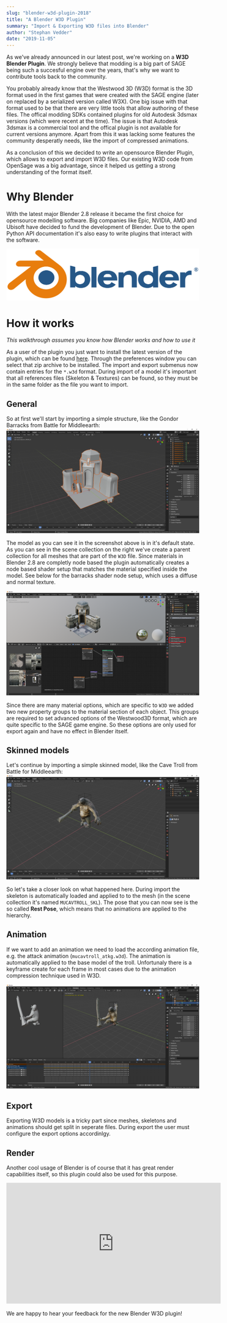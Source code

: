 ```yaml
---
slug: "blender-w3d-plugin-2018"
title: "A Blender W3D Plugin"
summary: "Import & Exporting W3D files into Blender"
author: "Stephan Vedder"
date: "2019-11-05"
---
```


As we've already announced in our latest post, we're working on a **W3D Blender Plugin**. We strongly believe that modding is a big part of SAGE being such a succesful engine over the years, that's why we want to contribute tools back to the community.

You probably already know that the Westwood 3D (W3D) format is the 3D format used in the first games that were created with the SAGE engine (later on replaced by a serialized version called W3X). One big issue with that format used to be that there are very little tools that allow authoring of these files. The offical modding SDKs contained plugins for old Autodesk 3dsmax versions (which were recent at the time). The issue is that Autodesk 3dsmax is a commercial tool and the offical plugin is not available for current versions anymore. Apart from this it was lacking some features the community desperatly needs, like the import of compressed animations.

As a conclusion of this we decided to write an opensource Blender Plugin, which allows to export and import W3D files. Our existing W3D code from OpenSage was a big advantage, since it helped us getting a strong understanding of the format itself.

# Why Blender

With the latest major Blender 2.8 release it became the first choice for opensource modelling software. Big companies like Epic, NVIDIA, AMD and Ubisoft have decided to fund the development of Blender. Due to the open Python API documentation it's also easy to write plugins that interact with the software.

![Blender Logo](./blender_logo.png)

# How it works

*This walkthrough assumes you know how Blender works and how to use it*

As a user of the plugin you just want to install the latest version of the plugin, which can be found [here](https://github.com/OpenSAGE/OpenSAGE.BlenderPlugin/releases). Through the preferences window you can select that zip archive to be installed. The import and export submenus now contain entries for the `*.w3d` format.
During import of a model it's important that all references files (Skeleton & Textures) can be found, so they must be in the same folder as the file you want to import.

## General

So at first we'll start by importing a simple structure, like the Gondor Barracks from Battle for Middleearth:
![Gondor Barracks](./barracks.png)

The model as you can see it in the screenshot above is in it's default state. As you can see in the scene collection on the right we've create a parent collection for all meshes that are part of the `W3D` file. Since materials in Blender 2.8 are completly node based the plugin automatically creates a node based shader setup that matches the material specified inside the model. See below for the barracks shader node setup, which uses a diffuse and normal texture.

![Gondor Barracks Shader](./barracks_nodes.png)

Since there are many material options, which are specific to `W3D` we added two new property groups to the material section of each object. This groups are required to set advanced options of the Westwood3D format, which are quite specific to the SAGE game engine. So these options are only used for export again and have no effect in Blender itself.

## Skinned models

Let's continue by importing a simple skinned model, like the Cave Troll from Battle for Middleearth:
![Cave Troll](./cave_troll.png)

So let's take a closer look on what happened here. During import the skeleton is automatically loaded and applied to to the mesh (in the scene collection it's named `MUCAVTROLL_SKL`). The pose that you can now see is the so called **Rest Pose**, which means that no animations are applied to the hierarchy.

## Animation

If we want to add an animation we need to load the according animation file, e.g. the attack animation (`mucavtroll_atkg.w3d`). The animation is automatically applied to the base model of the troll. Unfortunaly there is a keyframe create for each frame in most cases due to the animation compression technique used in W3D.

![Cave Troll](./cave_troll_attack.png)

## Export

Exporting W3D models is a tricky part since meshes, skeletons and animations should get split in seperate files. During export the user must configure the export options accordinlgy.

## Render

Another cool usage of Blender is of course that it has great render capabilities itself, so this plugin could also be used for this purpose.

<div class="video-responsive">
    <iframe width="560" height="315" src="https://www.youtube.com/embed/qazn4JlNm3Q" frameborder="0" gesture="media" allow="encrypted-media" allowfullscreen></iframe>
</div>

We are happy to hear your feedback for the new Blender W3D plugin!